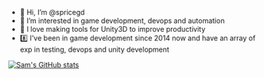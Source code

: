 - 👋 Hi, I’m @spricegd
- 👀 I’m interested in game development, devops and automation
- 🧰 I love making tools for Unity3D to improve productivity
- 8️⃣ I've been in game development since 2014 now and have an array of exp in testing, devops and unity development

[![Sam's GitHub stats](https://github-readme-stats.vercel.app/api?username=spricegd)](https://github.com/spricegd/github-readme-stats)

<!---
spricegd/spricegd is a ✨ special ✨ repository because its `README.md` (this file) appears on your GitHub profile.
You can click the Preview link to take a look at your changes.
--->

